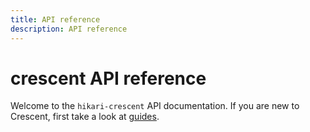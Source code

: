```yaml
---
title: API reference
description: API reference
---
```


# crescent API reference

Welcome to the `hikari-crescent` API documentation. If you are new to Crescent, first take a look at [guides](../guides/index.md).
